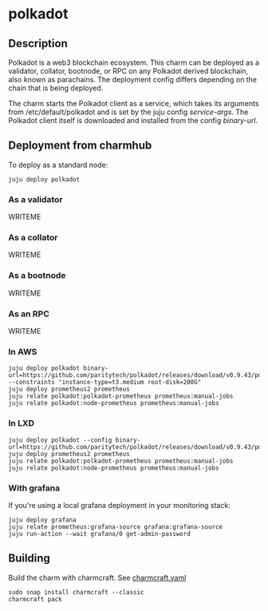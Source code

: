# polkadot

## Description

Polkadot is a web3 blockchain ecosystem. This charm can be deployed as a validator, collator, bootnode, or RPC on any Polkadot derived blockchain, also known as parachains. The deployment config differs depending on the chain that is being deployed.

The charm starts the Polkadot client as a service, which takes its arguments from /etc/default/polkadot and is set by the juju config *service-args*. The Polkadot client itself is downloaded and installed from the config *binary-url*.

##  Deployment from charmhub

To deploy as a standard node:

    juju deploy polkadot

### As a validator

WRITEME

### As a collator

WRITEME

### As a bootnode

WRITEME

### As an RPC

WRITEME

### In AWS

    juju deploy polkadot binary-url=https://github.com/paritytech/polkadot/releases/download/v0.9.43/polkadot --constraints "instance-type=t3.medium root-disk=200G"
    juju deploy prometheus2 prometheus
    juju relate polkadot:polkadot-prometheus prometheus:manual-jobs
    juju relate polkadot:node-prometheus prometheus:manual-jobs

### In LXD

    juju deploy polkadot --config binary-url=https://github.com/paritytech/polkadot/releases/download/v0.9.43/polkadot
    juju deploy prometheus2 prometheus
    juju relate polkadot:polkadot-prometheus prometheus:manual-jobs
    juju relate polkadot:node-prometheus prometheus:manual-jobs

### With grafana

If you're using a local grafana deployment in your monitoring stack:

    juju deploy grafana
    juju relate prometheus:grafana-source grafana:grafana-source
    juju run-action --wait grafana/0 get-admin-password

## Building

Build the charm with charmcraft. See [charmcraft.yaml](charmcraft.yaml)
    
    sudo snap install charmcraft --classic
    charmcraft pack
